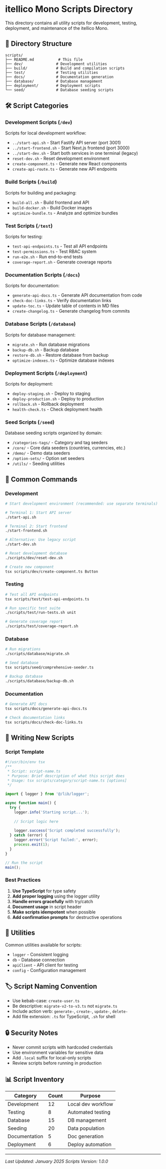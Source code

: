 # itellico Mono Scripts Directory

This directory contains all utility scripts for development, testing, deployment, and maintenance of the itellico Mono.

## 📁 Directory Structure

```
scripts/
├── README.md           # This file
├── dev/               # Development utilities
├── build/             # Build and compilation scripts
├── test/              # Testing utilities
├── docs/              # Documentation generation
├── database/          # Database management
├── deployment/        # Deployment scripts
└── seed/              # Database seeding scripts
```

## 🛠️ Script Categories

### Development Scripts (`/dev`)
Scripts for local development workflow:
- `../start-api.sh` - Start Fastify API server (port 3001)
- `../start-frontend.sh` - Start Next.js frontend (port 3000)
- `../start-dev.sh` - Start both services in one terminal (legacy)
- `reset-dev.sh` - Reset development environment
- `create-component.ts` - Generate new React components
- `create-api-route.ts` - Generate new API endpoints

### Build Scripts (`/build`)
Scripts for building and packaging:
- `build-all.sh` - Build frontend and API
- `build-docker.sh` - Build Docker images
- `optimize-bundle.ts` - Analyze and optimize bundles

### Test Scripts (`/test`)
Scripts for testing:
- `test-api-endpoints.ts` - Test all API endpoints
- `test-permissions.ts` - Test RBAC system
- `run-e2e.sh` - Run end-to-end tests
- `coverage-report.sh` - Generate coverage reports

### Documentation Scripts (`/docs`)
Scripts for documentation:
- `generate-api-docs.ts` - Generate API documentation from code
- `check-doc-links.ts` - Verify documentation links
- `update-toc.ts` - Update table of contents in MD files
- `create-changelog.ts` - Generate changelog from commits

### Database Scripts (`/database`)
Scripts for database management:
- `migrate.sh` - Run database migrations
- `backup-db.sh` - Backup database
- `restore-db.sh` - Restore database from backup
- `optimize-indexes.ts` - Optimize database indexes

### Deployment Scripts (`/deployment`)
Scripts for deployment:
- `deploy-staging.sh` - Deploy to staging
- `deploy-production.sh` - Deploy to production
- `rollback.sh` - Rollback deployment
- `health-check.ts` - Check deployment health

### Seed Scripts (`/seed`)
Database seeding scripts organized by domain:
- `/categories-tags/` - Category and tag seeders
- `/core/` - Core data seeders (countries, currencies, etc.)
- `/demo/` - Demo data seeders
- `/option-sets/` - Option set seeders
- `/utils/` - Seeding utilities

## 🚀 Common Commands

### Development
```bash
# Start development environment (recommended: use separate terminals)

# Terminal 1: Start API server
./start-api.sh

# Terminal 2: Start frontend
./start-frontend.sh

# Alternative: Use legacy script
./start-dev.sh

# Reset development database
./scripts/dev/reset-dev.sh

# Create new component
tsx scripts/dev/create-component.ts Button
```

### Testing
```bash
# Test all API endpoints
tsx scripts/test/test-api-endpoints.ts

# Run specific test suite
./scripts/test/run-tests.sh unit

# Generate coverage report
./scripts/test/coverage-report.sh
```

### Database
```bash
# Run migrations
./scripts/database/migrate.sh

# Seed database
tsx scripts/seed/comprehensive-seeder.ts

# Backup database
./scripts/database/backup-db.sh
```

### Documentation
```bash
# Generate API docs
tsx scripts/docs/generate-api-docs.ts

# Check documentation links
tsx scripts/docs/check-doc-links.ts
```

## 📝 Writing New Scripts

### Script Template
```typescript
#!/usr/bin/env tsx
/**
 * Script: script-name.ts
 * Purpose: Brief description of what this script does
 * Usage: tsx scripts/category/script-name.ts [options]
 */

import { logger } from '@/lib/logger';

async function main() {
  try {
    logger.info('Starting script...');
    
    // Script logic here
    
    logger.success('Script completed successfully');
  } catch (error) {
    logger.error('Script failed:', error);
    process.exit(1);
  }
}

// Run the script
main();
```

### Best Practices
1. **Use TypeScript** for type safety
2. **Add proper logging** using the logger utility
3. **Handle errors gracefully** with try/catch
4. **Document usage** in script header
5. **Make scripts idempotent** when possible
6. **Add confirmation prompts** for destructive operations

## 🔧 Utilities

Common utilities available for scripts:
- `logger` - Consistent logging
- `db` - Database connection
- `apiClient` - API client for testing
- `config` - Configuration management

## 🏷️ Script Naming Convention

- Use kebab-case: `create-user.ts`
- Be descriptive: `migrate-v2-to-v3.ts` not `migrate.ts`
- Include action verb: `generate-`, `create-`, `update-`, `delete-`
- Add file extension: `.ts` for TypeScript, `.sh` for shell

## 🔒 Security Notes

- Never commit scripts with hardcoded credentials
- Use environment variables for sensitive data
- Add `.local` suffix for local-only scripts
- Review scripts before running in production

## 📊 Script Inventory

| Category | Count | Purpose |
|----------|-------|---------|
| Development | 12 | Local dev workflow |
| Testing | 8 | Automated testing |
| Database | 15 | DB management |
| Seeding | 20 | Data population |
| Documentation | 5 | Doc generation |
| Deployment | 6 | Deploy automation |

---

*Last Updated: January 2025*
*Scripts Version: 1.0.0*